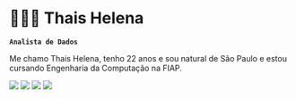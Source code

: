 # 👩🏻‍💻   Thais Helena

**`Analista de Dados`**

Me chamo Thais Helena, tenho 22 anos e sou natural de São Paulo e estou cursando Engenharia da Computação na FIAP. 

<div>
  <a href="https://github.com/thiiss" target="_blank"><img src=" https://img.shields.io/badge/GitHub-%23121011.svg?logo=github&logoColor=white)](#)"_blank"></a>
  <a href="https://www.linkedin.com/in/thais-helena-vieira/" target="_blank"><img src="https://custom-icon-badges.demolab.com/badge/LinkedIn-0A66C2?logo=linkedin-white&logoColor=fff)](#)" target="_blank"></a>
  <a href="https://www.instagram.com/__thiiss/" target="_blank"><img src="https://img.shields.io/badge/Instagram-%23E4405F.svg?logo=Instagram&logoColor=white)](#)"_blank"></a>
  <a href="thaais.helena.ferreira@gmail.com" target="_blank"><img src="https://img.shields.io/badge/Gmail-D14836?logo=gmail&logoColor=white)](#)" target="_blank"></a>
  
</div>
<h2></h2>
